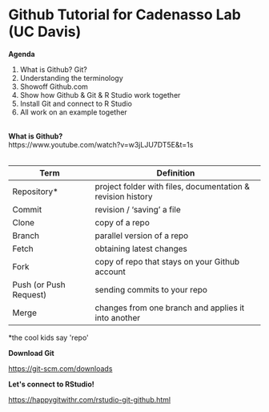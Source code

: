 # Github Tutorial for Cadenasso Lab (UC Davis)

<b>Agenda</b>

1. What is Github? Git?
2. Understanding the terminology
3. Showoff Github.com
4. Show how Github & Git & R Studio work together
5. Install Git and connect to R Studio
6. All work on an example together

<br>
<b>What is Github?</b><br>
https://www.youtube.com/watch?v=w3jLJU7DT5E&t=1s
<br><br>

Term | Definition
------------ | -------------
Repository* | project folder with files, documentation & revision history
Commit | revision / ‘saving’ a file
Clone | copy of a repo
Branch | parallel version of a repo
Fetch | obtaining latest changes
Fork | copy of repo that stays on your Github account
Push (or Push Request) | sending commits to your repo
Merge | changes from one branch and applies it into another

*the cool kids say 'repo'
<br>


<b>Download Git</b>

https://git-scm.com/downloads

<b>Let's connect to RStudio! </b>

https://happygitwithr.com/rstudio-git-github.html
